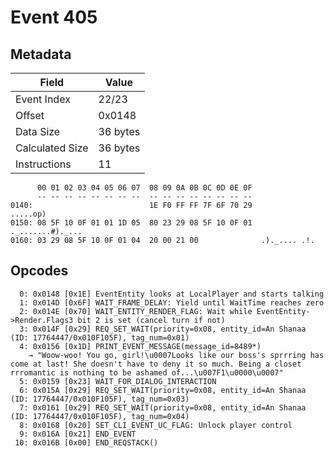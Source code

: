 # Event 405

## Metadata

| Field           | Value    |
|-----------------|----------|
| Event Index     | 22/23    |
| Offset          | 0x0148   |
| Data Size       | 36 bytes |
| Calculated Size | 36 bytes |
| Instructions    | 11       |

```
      00 01 02 03 04 05 06 07  08 09 0A 0B 0C 0D 0E 0F
      -- -- -- -- -- -- -- --  -- -- -- -- -- -- -- --
0140:                          1E F0 FF FF 7F 6F 70 29          .....op)
0150: 08 5F 10 0F 01 01 1D 05  80 23 29 08 5F 10 0F 01  ._.......#)._...
0160: 03 29 08 5F 10 0F 01 04  20 00 21 00              .)._.... .!.    
```

## Opcodes

```
  0: 0x0148 [0x1E] EventEntity looks at LocalPlayer and starts talking
  1: 0x014D [0x6F] WAIT_FRAME_DELAY: Yield until WaitTime reaches zero
  2: 0x014E [0x70] WAIT_ENTITY_RENDER_FLAG: Wait while EventEntity->Render.Flags3 bit 2 is set (cancel turn if not)
  3: 0x014F [0x29] REQ_SET_WAIT(priority=0x08, entity_id=An Shanaa (ID: 17764447/0x010F105F), tag_num=0x01)
  4: 0x0156 [0x1D] PRINT_EVENT_MESSAGE(message_id=8489*)
    → "Woow-woo! You go, girl!\u0007Looks like our boss's sprrring has come at last! She doesn't have to deny it so much. Being a closet rrromantic is nothing to be ashamed of...\u007F1\u0000\u0007"
  5: 0x0159 [0x23] WAIT_FOR_DIALOG_INTERACTION
  6: 0x015A [0x29] REQ_SET_WAIT(priority=0x08, entity_id=An Shanaa (ID: 17764447/0x010F105F), tag_num=0x03)
  7: 0x0161 [0x29] REQ_SET_WAIT(priority=0x08, entity_id=An Shanaa (ID: 17764447/0x010F105F), tag_num=0x04)
  8: 0x0168 [0x20] SET_CLI_EVENT_UC_FLAG: Unlock player control
  9: 0x016A [0x21] END_EVENT
 10: 0x016B [0x00] END_REQSTACK()
```
